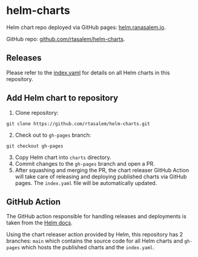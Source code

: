 # helm-charts

Helm chart repo deployed via GitHub pages: [helm.ranasalem.io](https://helm.ranasalem.io).

GitHub repo: [github.com/rtasalem/helm-charts](https://github.com/rtasalem/helm-charts).

## Releases

Please refer to the [index.yaml](https://github.com/rtasalem/helm-charts/blob/gh-pages/index.yaml) for details on all Helm charts in this repository.

## Add Helm chart to repository

1. Clone repository:
```
git clone https://github.com/rtasalem/helm-charts.git
```
2. Check out to `gh-pages` branch:
```
git checkout gh-pages
```
3. Copy Helm chart into `charts` directory.
4. Commit changes to the `gh-pages` branch and open a PR.
5. After squashing and merging the PR, the chart releaser GitHub Action will take care of releasing and deploying published charts via GitHub pages. The `index.yaml` file will be automatically updated.

## GitHub Action

The GitHub action responsible for handling releases and deployments is taken from the [Helm docs](https://helm.sh/docs/howto/chart_releaser_action/#github-actions-workflow).

Using the chart releaser action provided by Helm, this repository has 2 branches: `main` which contains the source code for all Helm charts and `gh-pages` which hosts the published charts and the `index.yaml`.
